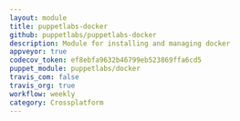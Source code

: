 ```yaml
---
layout: module
title: puppetlabs-docker
github: puppetlabs/puppetlabs-docker
description: Module for installing and managing docker
appveyor: true
codecov_token: ef8ebfa9632b46799eb523869ffa6cd5
puppet_module: puppetlabs/docker
travis_com: false
travis_org: true
workflow: weekly
category: Crossplatform
---
```

